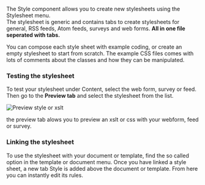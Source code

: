 The Style component allows you to create new stylesheets using the
Stylesheet menu.\
 The stylesheet is generic and contains tabs to create stylesheets for
general, RSS feeds, Atom feeds, surveys and web forms. **All in one file
seperated with tabs.**

You can compose each style sheet with example coding, or create an empty
stylesheet to start from scratch. The example CSS files comes with lots
of comments about the classes and how they can be manipulated.

### Testing the stylesheet

To test your stylesheet under Content, select the web form, survey or
feed. Then go to the **Preview tab** and select the stylesheet from the
list.

![Preview style or xslt](previewstyleorxslt.jpg)

the preview tab alows you to preview an xslt or css with your webform,
feed or survey.

### Linking the stylesheet

To use the stylesheet with your document or template, find the so called
option in the template or document menu. Once you have linked a style
sheet, a new tab Style is added above the document or template. From
here you can instantly edit its rules.
